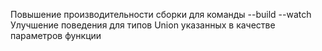 Повышение производительности сборки для команды --build --watch
Улучшение поведения для типов Union указанных в качестве параметров функции